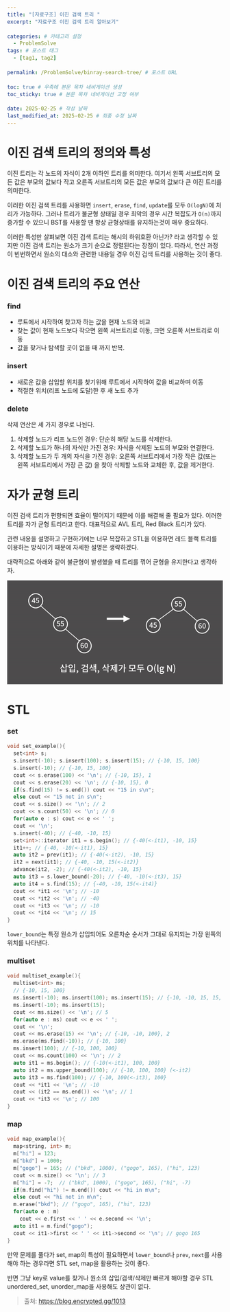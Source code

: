 ```yaml
---
title: "[자료구조] 이진 검색 트리 "
excerpt: "자료구조 이진 검색 트리 알아보기"

categories: # 카테고리 설정
  - ProblemSolve
tags: # 포스트 태그
  - [tag1, tag2]

permalink: /ProblemSolve/binray-search-tree/ # 포스트 URL

toc: true # 우측에 본문 목차 네비게이션 생성
toc_sticky: true # 본문 목차 네비게이션 고정 여부

date: 2025-02-25 # 작성 날짜
last_modified_at: 2025-02-25 # 최종 수정 날짜
---
```



# 이진 검색 트리의 정의와 특성

이진 트리는 각 노드의 자식이 2개 이하인 트리를 의미한다. 여기서 왼쪽 서브트리의
모든 값은 부모의 값보다 작고 오른족 서브트리의 모든 값은 부모의 값보다 큰 이진 트리를 의미한다.

이러한 이진 검색 트리를 사용하면 `insert`, `erase`, `find`, `update`를 모두
`O(logN)`에 처리가 가능하다. 그러나 트리가 불균형 상태일 경우 최악의 경우 시간 복잡도가
`O(n)`까지 증가할 수 있으니 BST를 사용할 땐 항상 균형상태를 유지하는것이 매우 중요하다.

이러한 특성만 살펴보면 이진 검색 트리는 해시의 하위호환 아닌가? 라고 생각할 수 있지만
이진 검색 트리는 원소가 크기 순으로 정렬된다는 장점이 있다. 따라서, 연산 과정이 빈번하면서
원소의 대소와 관련한 내용일 경우 이진 검색 트리를 사용하는 것이 좋다.

# 이진 검색 트리의 주요 연산

### find
- 루트에서 시작하여 찾고자 하는 값을 현재 노드와 비교
- 찾는 값이 현재 노드보다 작으면 왼쪽 서브트리로 이동, 크면 오른쪽 서브트리로 이동
- 값을 찾거나 탐색할 곳이 없을 때 까지 반복.

### insert
- 새로운 값을 삽입할 위치를 찾기위해 루트에서 시작하여 값을 비교하며 이동
- 적절한 위치(리프 노드에 도달)한 후 새 노드 추가

### delete
삭제 연산은 세 가지 경우로 나뉜다.
1. 삭제할 노드가 리프 노드인 경우: 단순히 해당 노드를 삭제한다.
2. 삭제할 노드가 하나의 자식만 가진 경우: 자식을 삭제된 노드의 부모와 연결한다.
3. 삭제할 노드가 두 개의 자식을 가진 경우: 오른쪽 서브트리에서 가장 작은 값(또는 왼쪽 서브트리에서 가장 큰 값)
을 찾아 삭제할 노드와 교체한 후, 값을 제거한다.

# 자가 균형 트리

이진 검색 트리가 편향되면 효율이 떨어지기 때문에 이를 해결해 줄 필요가 있다. 이러한 트리를
자가 균형 트리라고 한다. 대표적으로 AVL 트리, Red Black 트리가 있다.

관련 내용을 설명하고 구현하기에는 너무 복잡하고 STL을 이용하면 레드 블랙 트리를 이용하는 방식이기 때문에 자세한 설명은 생략하겠다.

대략적으로 아래와 같이 불균형이 발생했을 때 트리를 꺾어 균형을 유지한다고 생각하자.

![avl](/assets/images/posts_img/avl.png)

# STL

### set
```c++
void set_example(){
  set<int> s;
  s.insert(-10); s.insert(100); s.insert(15); // {-10, 15, 100}
  s.insert(-10); // {-10, 15, 100}
  cout << s.erase(100) << '\n'; // {-10, 15}, 1
  cout << s.erase(20) << '\n'; // {-10, 15}, 0
  if(s.find(15) != s.end()) cout << "15 in s\n";
  else cout << "15 not in s\n";
  cout << s.size() << '\n'; // 2
  cout << s.count(50) << '\n'; // 0
  for(auto e : s) cout << e << ' ';
  cout << '\n';
  s.insert(-40); // {-40, -10, 15}
  set<int>::iterator it1 = s.begin(); // {-40(<-it1), -10, 15}
  it1++; // {-40, -10(<-it1), 15}
  auto it2 = prev(it1); // {-40(<-it2), -10, 15}
  it2 = next(it1); // {-40, -10, 15(<-it2)}
  advance(it2, -2); // {-40(<-it2), -10, 15}
  auto it3 = s.lower_bound(-20); // {-40, -10(<-it3), 15}
  auto it4 = s.find(15); // {-40, -10, 15(<-it4)}
  cout << *it1 << '\n'; // -10
  cout << *it2 << '\n'; // -40
  cout << *it3 << '\n'; // -10
  cout << *it4 << '\n'; // 15
}
```

`lower_bound`는 특정 원소가 삽입되어도 오른차순 순서가 그대로 유지되는 가장 왼쪽의 위치를 나타낸다.

### multiset
```c++
void multiset_example(){
  multiset<int> ms;
  // {-10, 15, 100}
  ms.insert(-10); ms.insert(100); ms.insert(15); // {-10, -10, 15, 15, 100}  
  ms.insert(-10); ms.insert(15);
  cout << ms.size() << '\n'; // 5
  for(auto e : ms) cout << e << ' ';
  cout << '\n';
  cout << ms.erase(15) << '\n'; // {-10, -10, 100}, 2
  ms.erase(ms.find(-10)); // {-10, 100}
  ms.insert(100); // {-10, 100, 100}
  cout << ms.count(100) << '\n'; // 2
  auto it1 = ms.begin(); // {-10(<-it1), 100, 100}
  auto it2 = ms.upper_bound(100); // {-10, 100, 100} (<-it2)
  auto it3 = ms.find(100); // {-10, 100(<-it3), 100}
  cout << *it1 << '\n'; // -10
  cout << (it2 == ms.end()) << '\n'; // 1
  cout << *it3 << '\n'; // 100
}
```

### map
```c++
void map_example(){
  map<string, int> m;
  m["hi"] = 123;
  m["bkd"] = 1000;
  m["gogo"] = 165; // ("bkd", 1000), ("gogo", 165), ("hi", 123)
  cout << m.size() << '\n'; // 3
  m["hi"] = -7;  // ("bkd", 1000), ("gogo", 165), ("hi", -7)
  if(m.find("hi") != m.end()) cout << "hi in m\n";
  else cout << "hi not in m\n";
  m.erase("bkd"); // ("gogo", 165), ("hi", 123)
  for(auto e : m)
    cout << e.first << ' ' << e.second << '\n';
  auto it1 = m.find("gogo");
  cout << it1->first << ' ' << it1->second << '\n'; // gogo 165
}
```

만약 문제를 풀다가 set, map의 특성이 필요하면서 `lower_bound`나 `prev`, `next`를 사용해야 하는 경우라면 STL set, map을 활용하는 것이 좋다.

반면 그냥 key로 value를 찾거나 원소의 삽입/검색/삭제만 빠르게 해야할 경우 STL unordered_set, unorder_map을 사용해도 상관이 없다.


> 출처: https://blog.encrypted.gg/1013